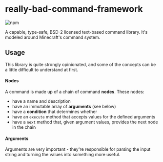 # really-bad-command-framework
![npm](https://img.shields.io/npm/v/really-bad-command-framework)

A capable, type-safe, BSD-2 licensed text-based command library. It's modeled around Minecraft's command system.

## Usage

This library is quite strongly opinionated, and some of the  concepts can be a little difficult to understand at first.

#### Nodes

A command is made up of a chain of command **nodes**. These nodes:
- have a name and description
- have an immutable array of **arguments** (see below)
- have a **condition** that determines whether
- have an `execute` method that accepts values for the defined arguments
- have a `next` method that, given argument values, provides the next node in the chain


#### Arguments

Arguments are very important - they're responsible for parsing the input string and turning the values into something
more useful.
